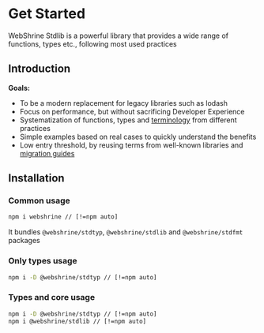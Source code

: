 # Get Started
WebShrine Stdlib is a powerful library that provides a wide range of functions, types etc., following most used practices

## Introduction
**Goals:**
- To be a modern replacement for legacy libraries such as lodash
- Focus on performance, but without sacrificing Developer Experience
- Systematization of functions, types and [terminology](/terms) from different practices
- Simple examples based on real cases to quickly understand the benefits
- Low entry threshold, by reusing terms from well-known libraries and [migration guides](/migration)

## Installation

### Common usage
```bash
npm i webshrine // [!=npm auto]
```
It bundles `@webshrine/stdtyp`, `@webshrine/stdlib` and `@webshrine/stdfmt` packages

### Only types usage
```bash
npm i -D @webshrine/stdtyp // [!=npm auto]
```

### Types and core usage
```bash
npm i -D @webshrine/stdtyp // [!=npm auto]
npm i @webshrine/stdlib // [!=npm auto]
```
